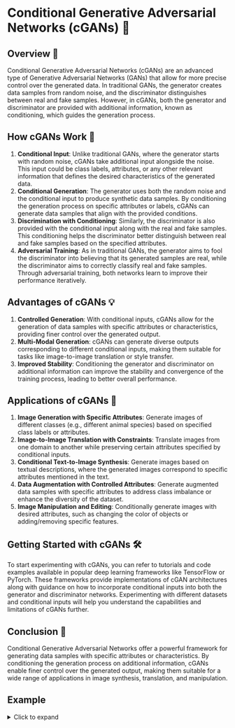 # Conditional Generative Adversarial Networks (cGANs) 🎨

## Overview 🌟
Conditional Generative Adversarial Networks (cGANs) are an advanced type of Generative Adversarial Networks (GANs) that allow for more precise control over the generated data. In traditional GANs, the generator creates data samples from random noise, and the discriminator distinguishes between real and fake samples. However, in cGANs, both the generator and discriminator are provided with additional information, known as conditioning, which guides the generation process.

## How cGANs Work 🔄
1. **Conditional Input**: Unlike traditional GANs, where the generator starts with random noise, cGANs take additional input alongside the noise. This input could be class labels, attributes, or any other relevant information that defines the desired characteristics of the generated data.
2. **Conditional Generation**: The generator uses both the random noise and the conditional input to produce synthetic data samples. By conditioning the generation process on specific attributes or labels, cGANs can generate data samples that align with the provided conditions.
3. **Discrimination with Conditioning**: Similarly, the discriminator is also provided with the conditional input along with the real and fake samples. This conditioning helps the discriminator better distinguish between real and fake samples based on the specified attributes.
4. **Adversarial Training**: As in traditional GANs, the generator aims to fool the discriminator into believing that its generated samples are real, while the discriminator aims to correctly classify real and fake samples. Through adversarial training, both networks learn to improve their performance iteratively.

## Advantages of cGANs 💡
1. **Controlled Generation**: With conditional inputs, cGANs allow for the generation of data samples with specific attributes or characteristics, providing finer control over the generated output.
2. **Multi-Modal Generation**: cGANs can generate diverse outputs corresponding to different conditional inputs, making them suitable for tasks like image-to-image translation or style transfer.
3. **Improved Stability**: Conditioning the generator and discriminator on additional information can improve the stability and convergence of the training process, leading to better overall performance.

## Applications of cGANs 🚀
1. **Image Generation with Specific Attributes**: Generate images of different classes (e.g., different animal species) based on specified class labels or attributes.
2. **Image-to-Image Translation with Constraints**: Translate images from one domain to another while preserving certain attributes specified by conditional inputs.
3. **Conditional Text-to-Image Synthesis**: Generate images based on textual descriptions, where the generated images correspond to specific attributes mentioned in the text.
4. **Data Augmentation with Controlled Attributes**: Generate augmented data samples with specific attributes to address class imbalance or enhance the diversity of the dataset.
5. **Image Manipulation and Editing**: Conditionally generate images with desired attributes, such as changing the color of objects or adding/removing specific features.

## Getting Started with cGANs 🛠️
To start experimenting with cGANs, you can refer to tutorials and code examples available in popular deep learning frameworks like TensorFlow or PyTorch. These frameworks provide implementations of cGAN architectures along with guidance on how to incorporate conditional inputs into both the generator and discriminator networks. Experimenting with different datasets and conditional inputs will help you understand the capabilities and limitations of cGANs further.

## Conclusion 🌟
Conditional Generative Adversarial Networks offer a powerful framework for generating data samples with specific attributes or characteristics. By conditioning the generation process on additional information, cGANs enable finer control over the generated output, making them suitable for a wide range of applications in image synthesis, translation, and manipulation.

## Example 

<details>
  
  <summary>Click to expand</summary>
 Do you remember the analogy we used in example of GAN. Let's continue with that Generator Team vs Discriminator Team game analogy. Previously, the Generator Team had to create completely random fake data samples like face images without any additional guidance.

- Now, imagine the teams are given an extra rule - the Generator Team has to create specific types of face images based on certain conditions provided to them.

- For example, they may be told to generate a face image of a smiling young woman with blonde hair. Or an elderly man with a beard and glasses. Or a baby with brown eyes and chubby cheeks.

- So in addition to just creating realistic-looking fake face data, the Generator Team now also has to satisfy the conditional requirements given to them for each image they produce.

- The Discriminator Team is also provided these same condition specifications. Their job remains to determine whether each face image presented to them is real from the actual data or a fake generated one. However, they now also get to verify whether the generated fake images adhered properly to the specified conditions.

- This makes the Discriminator Team's job more challenging as they have to scrutinize the images more thoroughly, but it also gives them an additional reference point to detect flaws in the Generator Team's outputs.

- Just like before, both teams continually get feedback and learn from their mistakes over many rounds. The Generator Team finds better ways to not only produce realistic face images but to precisely control attributes like age, expression, hair style etc. per the condition requirements.

- The Discriminator Team in turn gets better at picking up on even subtle inconsistencies between the conditions and the generated fake images.

- What makes cGANs powerful is this ability to generate specific controlled outputs based on the provided conditions, rather than just random data samples. This conditional generation allows for lots of interesting applications.

- For example, a cGAN could be trained on product images and specifications, and then used to generate realistic product images on-demand based on whatever specs are provided like material, color, size etc. This eliminates the need for physical photography in certain cases.

- cGANs could be used to generate synthetic images of human faces matching particular descriptions, which is helpful for fields like security, law enforcement and data privacy protection.

- Overall, by adding conditional control, cGANs take the powerful generative modeling capabilities of standard GANs and make the outputs more specific, controllable and applicable across many domains.

<details>



